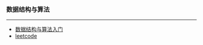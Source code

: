 ### 数据结构与算法

---



- [数据结构与算法入门](1.数据结构与算法/（1）数据结构与算法入门/readme.md)
- [leetcode](1.数据结构与算法/（2）leetcode/readme.md) 

